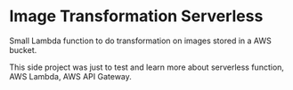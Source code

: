 # Image Transformation Serverless

Small Lambda function to do transformation on images stored in a AWS bucket.

This side project was just to test and learn more about serverless function, AWS Lambda, AWS API Gateway.
